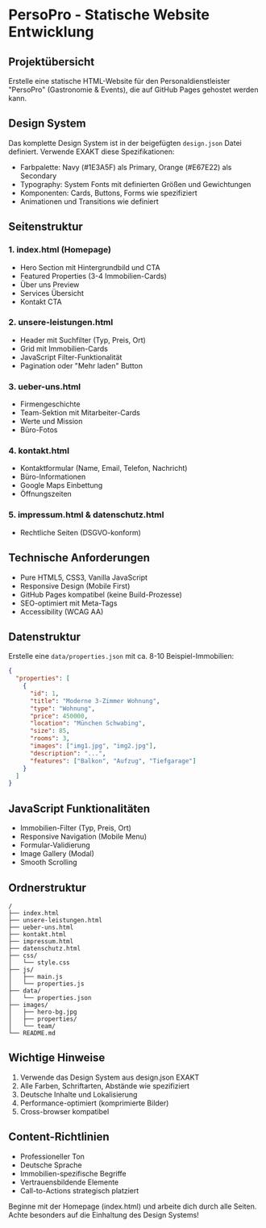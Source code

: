 # PersoPro - Statische Website Entwicklung

## Projektübersicht
Erstelle eine statische HTML-Website für den Personaldienstleister "PersoPro" (Gastronomie & Events), die auf GitHub Pages gehostet werden kann.

## Design System
Das komplette Design System ist in der beigefügten `design.json` Datei definiert. Verwende EXAKT diese Spezifikationen:
- Farbpalette: Navy (#1E3A5F) als Primary, Orange (#E67E22) als Secondary
- Typography: System Fonts mit definierten Größen und Gewichtungen
- Komponenten: Cards, Buttons, Forms wie spezifiziert
- Animationen und Transitions wie definiert

## Seitenstruktur

### 1. index.html (Homepage)
- Hero Section mit Hintergrundbild und CTA
- Featured Properties (3-4 Immobilien-Cards)
- Über uns Preview
- Services Übersicht
- Kontakt CTA

### 2. unsere-leistungen.html
- Header mit Suchfilter (Typ, Preis, Ort)
- Grid mit Immobilien-Cards
- JavaScript Filter-Funktionalität
- Pagination oder "Mehr laden" Button

### 3. ueber-uns.html
- Firmengeschichte
- Team-Sektion mit Mitarbeiter-Cards
- Werte und Mission
- Büro-Fotos

### 4. kontakt.html
- Kontaktformular (Name, Email, Telefon, Nachricht)
- Büro-Informationen
- Google Maps Einbettung
- Öffnungszeiten

### 5. impressum.html & datenschutz.html
- Rechtliche Seiten (DSGVO-konform)

## Technische Anforderungen
- Pure HTML5, CSS3, Vanilla JavaScript
- Responsive Design (Mobile First)
- GitHub Pages kompatibel (keine Build-Prozesse)
- SEO-optimiert mit Meta-Tags
- Accessibility (WCAG AA)

## Datenstruktur
Erstelle eine `data/properties.json` mit ca. 8-10 Beispiel-Immobilien:
```json
{
  "properties": [
    {
      "id": 1,
      "title": "Moderne 3-Zimmer Wohnung",
      "type": "Wohnung",
      "price": 450000,
      "location": "München Schwabing",
      "size": 85,
      "rooms": 3,
      "images": ["img1.jpg", "img2.jpg"],
      "description": "...",
      "features": ["Balkon", "Aufzug", "Tiefgarage"]
    }
  ]
}
```

## JavaScript Funktionalitäten
- Immobilien-Filter (Typ, Preis, Ort)
- Responsive Navigation (Mobile Menu)
- Formular-Validierung
- Image Gallery (Modal)
- Smooth Scrolling

## Ordnerstruktur
```
/
├── index.html
├── unsere-leistungen.html
├── ueber-uns.html
├── kontakt.html
├── impressum.html
├── datenschutz.html
├── css/
│   └── style.css
├── js/
│   ├── main.js
│   └── properties.js
├── data/
│   └── properties.json
├── images/
│   ├── hero-bg.jpg
│   ├── properties/
│   └── team/
└── README.md
```

## Wichtige Hinweise
1. Verwende das Design System aus design.json EXAKT
2. Alle Farben, Schriftarten, Abstände wie spezifiziert
3. Deutsche Inhalte und Lokalisierung
4. Performance-optimiert (komprimierte Bilder)
5. Cross-browser kompatibel

## Content-Richtlinien
- Professioneller Ton
- Deutsche Sprache
- Immobilien-spezifische Begriffe
- Vertrauensbildende Elemente
- Call-to-Actions strategisch platziert

Beginne mit der Homepage (index.html) und arbeite dich durch alle Seiten. Achte besonders auf die Einhaltung des Design Systems!